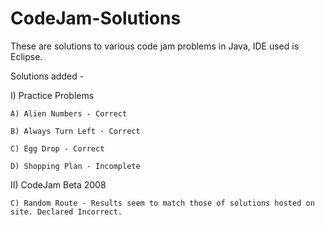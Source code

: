 # CodeJam-Solutions

These are solutions to various code jam problems in Java, IDE used is Eclipse.

Solutions added -

I) Practice Problems

    A) Alien Numbers - Correct

    B) Always Turn Left - Correct

    C) Egg Drop - Correct

    D) Shopping Plan - Incomplete

II) CodeJam Beta 2008

    C) Random Route - Results seem to match those of solutions hosted on site. Declared Incorrect.
